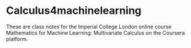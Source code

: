 # Calculus4machinelearning
These are class notes for the Imperial College London online course Mathematics for Machine Learning: Multivariate Calculus on the Coursera platform.
